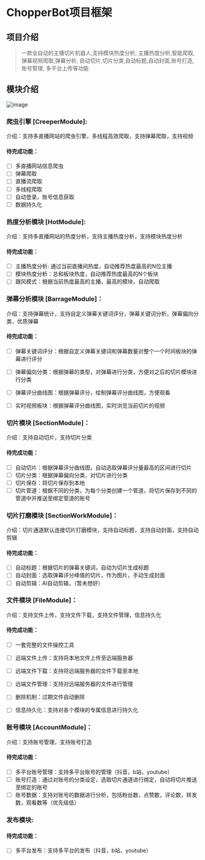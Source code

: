 # ChopperBot项目框架

## 项目介绍


>一款全自动的主播切片机器人,支持模块热度分析, 主播热度分析,智能爬取,弹幕视频爬取,弹幕分析, 自动切片,切片分类,自动标题,自动封面,账号打造,账号管理, 多平台上传等功能

## 模块介绍
![image](https://mynoteimages.oss-cn-hangzhou.aliyuncs.com/20230419223557838.png)

### 爬虫引擎 [CreeperModule]:
介绍：支持多直播网站的爬虫引擎，多线程高效爬取，支持弹幕爬取，支持视频

#### 待完成功能：
- [ ] 多直播网站信息爬虫
- [ ] 弹幕爬取
- [ ] 直播流爬取
- [ ] 多线程爬取
- [ ] 自动登录，账号信息获取
- [ ] 数据持久化

### 热度分析模块 [HotModule]:
介绍：支持多直播网站的热度分析，支持主播热度分析，支持模块热度分析

#### 待完成功能：
- [ ] 主播热度分析: 通过当前直播间热度，自动推荐热度最高的N位主播
- [ ] 模块热度分析：总和板块热度，自动推荐热度最高的N个板块
- [ ] 跟风模式：根据当前热度最高的主播，最高的模块，自动爬取

### 弹幕分析模块 [BarrageModule]：
介绍：支持弹幕统计，支持自定义弹幕关键词评分，弹幕关键词分析，弹幕偏向分类，优质弹幕

#### 待完成功能：
- [ ] 弹幕关键词评分：根据自定义弹幕关键词和弹幕数量对整个一个时间板块的弹幕进行评分
- [ ] 弹幕偏向分类：根据弹幕的类型，对弹幕进行分类，方便对之后的切片模块进行分类
- [ ] 弹幕评分曲线图：根据弹幕评分，绘制弹幕评分曲线图，方便观看
- [ ] 实时视频板块：根据弹幕评分曲线图，实时浏览当前切片的视频


### 切片模块 [SectionModule]：
介绍：支持自动切片，支持切片分类

#### 待完成功能：
- [ ] 自动切片：根据弹幕评分曲线图，自动选取弹幕评分量最高的区间进行切片
- [ ] 切片分类：根据弹幕偏向分类，对切片进行分类
- [ ] 切片保存：将切片保存到本地
- [ ] 切片管道：根据不同的分类，为每个分类创建一个管道，将切片保存到不同的管道中并推送至绑定管道的账号

### 切片打磨模块 [SectionWorkModule]：
介绍：切片通道默认连接切片打磨模块，支持自动标题，支持自动封面，支持自动剪辑

#### 待完成功能：
- [ ] 自动标题：根据切片的弹幕关键词，自动为切片生成标题
- [ ] 自动封面：选取弹幕评分峰值的切片，作为图片，手动生成封面
- [ ] 自动剪辑：AI自动剪辑，（暂未想好）

### 文件模块 [FileModule]：
介绍：支持文件上传，支持文件下载，支持文件管理，信息持久化

#### 待完成功能：
- [ ] 一套完整的文件操控工具
- [ ] 远端文件上传：支持将本地文件上传至远端服务器
- [ ] 远端文件下载：支持将远端服务器的文件下载至本地
- [ ] 远端文件管理：支持对远端服务器的文件进行管理
- [ ] 删除机制：过期文件自动删除
- [ ] 信息持久化：支持对各个模块的专属信息进行持久化


### 账号模块 [AccountModule]：
介绍：支持账号管理，支持账号打造

#### 待完成功能：
-[ ] 多平台账号管理：支持多平台账号的管理（抖音，b站，youtube）
-[ ] 账号打造：通过对账号的分类设定，选取切片通道进行绑定，自动将切片推送至绑定的账号
-[ ] 账号数据：支持对账号的数据进行分析，包括粉丝数，点赞数，评论数，转发数，观看数等（优先级低）

### 发布模块:

#### 待完成功能：
-[ ] 多平台发布：支持多平台的发布（抖音，b站，youtube）


